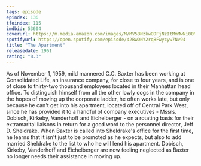 ```yaml
---
tags: episode
epindex: 136
tfoindex: 115
imdbid: 53604
coverurl: https://m.media-amazon.com/images/M/MV5BNzkwODFjNzItMmMwNi00MTU5LWE2MzktM2M4ZDczZGM1MmViXkEyXkFqcGdeQXVyNDY2MTk1ODk@._V1_SX202_CR0,0,202,300_.jpg
spotifyurl: https://open.spotify.com/episode/42BwONY2rq8Fwycyw7Nv94
title: "The Apartment"
releasedate: 1961
rating: "8.3"
---
```


As of November 1, 1959, mild mannered C.C. Baxter has been working at Consolidated Life, an insurance company, for close to four years, and is one of close to thirty-two thousand employees located in their Manhattan head office. To distinguish himself from all the other lowly cogs in the company in the hopes of moving up the corporate ladder, he often works late, but only because he can't get into his apartment, located off of Central Park West, since he has provided it to a handful of company executives - Mssrs. Dobisch, Kirkeby, Vanderhoff and Eichelberger - on a rotating basis for their extramarital liaisons in return for a good word to the personnel director, Jeff D. Sheldrake. When Baxter is called into Sheldrake's office for the first time, he learns that it isn't just to be promoted as he expects, but also to add married Sheldrake to the list to who he will lend his apartment. Dobisch, Kirkeby, Vanderhoff and Eichelberger are now feeling neglected as Baxter no longer needs their assistance in moving up.
